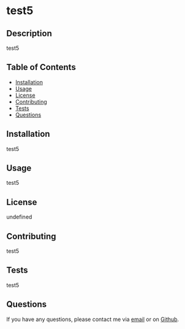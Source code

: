 # test5
## Description
test5
## Table of Contents
* [Installation](#installation)
* [Usage](#usage)
* [License](#license)
* [Contributing](#contributing)
* [Tests](#tests)
* [Questions](#questions)
## Installation
test5
## Usage
test5
## License
undefined
## Contributing
test5
## Tests
test5
## Questions
If you have any questions, please contact me via [email](test5) or on [Github](http://github.com/test5).